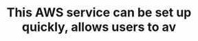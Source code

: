 ---
layout: answer
title: "This AWS service can be set up quickly, allows users to av"
blurb: "The AWS Auto Scaling FAQ states each of these attributes stated in the question as benefits provided by their Auto Scaling service. 

You can learn more"
quid: 127
---